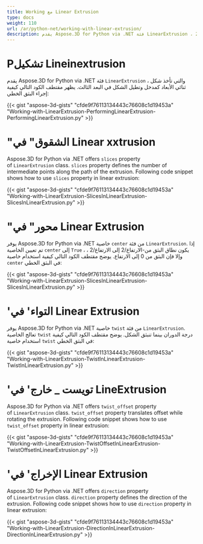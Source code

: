 ```yaml
---
title: Working مع Linear Extrusion
type: docs
weight: 110
url: /ar/python-net/working-with-linear-extrusion/
description: يقدم Aspose.3D for Python via .NET فئة LinearExtrusion ، والتي تأخذ شكل 2D كمدخل وتمتد الشكل في البعد الثالث.
---
```

#  **Pتشكيل Lineinextrusion**
يقدم Aspose.3D for Python via .NET فئة `LinearExtrusion` ، والتي تأخذ شكل ثنائي الأبعاد كمدخل وتطيل الشكل في البعد الثالث. يظهر مقتطف الكود التالي كيفية إجراء البثق الخطي:



{{< gist "aspose-3d-gists" "cfde9f76113134443c76608c1d19453a" "Working-with-LinearExtrusion-PerformingLinearExtrusion-PerformingLinearExtrusion.py" >}}
#  **"الشقوق" في Linear xxtrusion**
Aspose.3D for Python via .NET offers `slices` property of `LinearExtrusion` class. `slices` property defines the number of intermediate points along the path of the extrusion. Following code snippet shows how to use `slices` property in linear extrusion:



{{< gist "aspose-3d-gists" "cfde9f76113134443c76608c1d19453a" "Working-with-LinearExtrusion-SlicesInLinearExtrusion-SlicesInLinearExtrusion.py" >}}
#  **"محور" في Linear Extrusion**
يوفر Aspose.3D for Python via .NET خاصية `center` من فئة `LinearExtrusion`. إذا تم تعيين الخاصية `center` إلى `True` ، يكون نطاق البثق من-الارتفاع/2 إلى الارتفاع/2 ، وإلا فإن البثق من 0 إلى الارتفاع. يوضح مقتطف الكود التالي كيفية استخدام خاصية `center` في البثق الخطي:



{{< gist "aspose-3d-gists" "cfde9f76113134443c76608c1d19453a" "Working-with-LinearExtrusion-SlicesInLinearExtrusion-SlicesInLinearExtrusion.py" >}}
#  **'التواء' في Linear Extrusion**
يوفر Aspose.3D for Python via .NET خاصية `twist` من فئة `LinearExtrusion`. تعالج الخاصية `twist` درجة الدوران بينما تنبثق الشكل. يوضح مقتطف الكود التالي كيفية استخدام خاصية `twist` في البثق الخطي:



{{< gist "aspose-3d-gists" "cfde9f76113134443c76608c1d19453a" "Working-with-LinearExtrusion-TwistInLinearExtrusion-TwistInLinearExtrusion.py" >}}
#  **'تويست _ خارج' في LineExtrusion**
Aspose.3D for Python via .NET offers `twist_offset` property of `LinearExtrusion` class. `twist_offset` property translates offset while rotating the extrusion. Following code snippet shows how to use `twist_offset` property in linear extrusion:



{{< gist "aspose-3d-gists" "cfde9f76113134443c76608c1d19453a" "Working-with-LinearExtrusion-TwistOffsetInLinearExtrusion-TwistOffsetInLinearExtrusion.py" >}}
#  **'الإخراج' في Linear Extrusion**
Aspose.3D for Python via .NET offers `direction` property of `LinearExtrusion` class. `direction` property defines the direction of the extrusion. Following code snippet shows how to use `direction` property in linear extrusion:



{{< gist "aspose-3d-gists" "cfde9f76113134443c76608c1d19453a" "Working-with-LinearExtrusion-DirectionInLinearExtrusion-DirectionInLinearExtrusion.py" >}}
